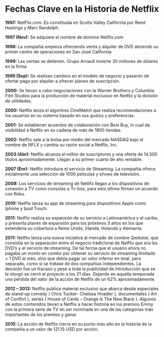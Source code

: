 # Fechas Clave en la Historia de Netflix

**1997:** NetFlix.com. Es constituida en Scotts Valley California por Reed Hastings y Marc Randolph.

**1997 \(Nov\):** Se adquiere el nombre de dominio Netflix.com

**1998:** La compañía empieza ofreciendo venta y alquiler de DVD abriendo su primer centro de operaciones en San José California

**1999:** Las ventas se detienen. Grupo Arnault invierte 30 millones de dólares en la firma.

**1999 \(Sep\):** Se realizan cambios en el modelo de negocio y pasaron de ofertar pago por alquiler a ofrecer planes de suscripción.

**2000:** Se llevan a cabo negociaciones con la Warner Brothers y Columbia Film Studios para la producción de material exclusivo en Netflix y la división de utilidades.

**2000:** Netflix lanza el algoritmo CineMatch que realiza recomendaciones a los usuarios en su sistema basado en sus gustos y preferencias.

**2001:** Se establecen acuerdos de colaboración con Best Buy, lo cual da visibilidad a Netflix en su cadena de más de 1800 tiendas.

**2002:** Netflix sale a la bolsa por medio del mercado NASDAQ bajo el nombre de NFLX y cambia su razón social a Netflix, Inc.

**2003 \(Abr\):** Netflix alcanza el millón de suscriptores y una oferta de 14.500 títulos aproximadamente. Llegan a su primer cuarto de año rentable.

**2007 \(Enr\):** Netflix introduce el servicio de Streaming. La compañía ofrece inicialmente una selección de 1000 películas y shows de televisión.

**2008:** Los servicios de streaming de Netlifx llegan a los dispositivos de conexión a TV como consolas o Tv-box, para esto último firman un acuerdo con Roku.

**2010:** Netflix lanza su app de streaming para dispositivos Apple como Iphone y Ipod Touch.

**2011:** Netflix realiza su expansión de su servicio a Latinoamérica y el caribe, y presenta planes de expansión para los próximos 3 años en los que extendería su cobertura a Reino Unido, Irlanda, Holanda y Alemania.

**2011:** Netflix lanza una nueva iniciativa al mercado de nombre Qwikster, que consistía en la separación entre el negocio tradicional de Netflix que era los DVD’s y el servicio de streaming. De tal forma que el usuario ahora no pagaba un monto en combo por obtener su servicio de streaming ilimitado + 1 DVD al mes, sino que debía pagar un valor inferior en total, pero separado, como si se tratase de dos compañías independientes. La decisión fue un fracaso y pese a toda la publicidad de introducción que se le otorgó se cerró el proyecto a los 21 días. Dejando en aquella temporada una pérdida del valor de la acción de Netflix de un 62% aproximadamente.
 	
**2012 – 2013:** Netflix publica material exclusivo que abarca desde especiales de stand-up comedy \( Chris Tucker- Chelsea Hnadler \), documentales \( Art of Conflict \), series \( House of Cards – Orange is The New Black \). Algunos de estos contenidos llevan a Netflix a hacer historia en los premios Emmy con la primera serie de TV en ser nominada en una de las categorías más importantes de los premios y ganar.

**2015:** La acción de Netflix cierra en su punto más alto en la historia de la compañía a un valor de 121.15 USD por acción.


